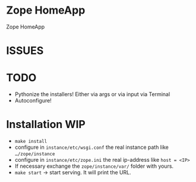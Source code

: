 # Zope HomeApp
Zope HomeApp

# ISSUES


# TODO
* Pythonize the installers! Either via args or via input via Terminal 
* Autoconfigure!


# Installation WIP
* `make install`
* configure in `instance/etc/wsgi.conf` the real instance path like `…/zope/instance`
* configure in `instance/etc/zope.ini` the real ip-address like `host = <IP>`
* If necessary exchange the `zope/instance/var/` folder with yours.
* `make start` → start serving. It will print the URL.
